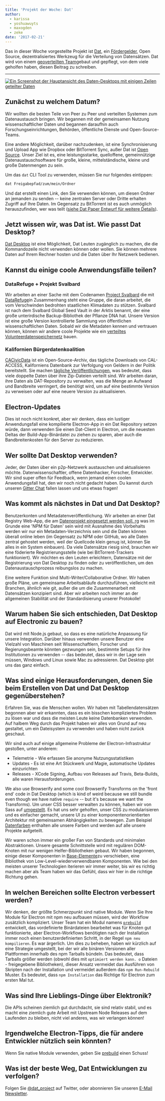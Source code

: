 ```yaml
---
title: 'Projekt der Woche: Dat'
author:
  - karissa
  - yoshuawuyts
  - maxogden
  - zeke
date: '2017-02-21'
---
```


Das in dieser Woche vorgestellte Projekt ist [Dat](https://datproject.org/), ein [Fördergelder](https://changelog.com/rfc/6), Open Source, dezentralisiertes Werkzeug für die Verteilung von Datensätzen. Dat wird von einem [geoverteilten Team](https://datproject.org/team)gebaut und gepflegt, von dem viele geholfen haben, diesen Beitrag zu schreiben.

---

[![Ein Screenshot der Hauptansicht des Daten-Desktops mit einigen Zeilen geteilter
Daten](https://cloud.githubusercontent.com/assets/2289/23175925/dbaee7ec-f815-11e6-80cc-3041203c7842.png)](https://github.com/datproject/dat-desktop)

## Zunächst zu welchem Datum?

Wir wollten die besten Teile von Peer zu Peer und verteilten Systemen zum Datenaustausch bringen. Wir begannen mit der gemeinsamen Nutzung wissenschaftlicher Daten und begannen daraufhin auch Forschungseinrichtungen, Behörden, öffentliche Dienste und Open-Source-Teams.

Eine andere Möglichkeit, darüber nachzudenken, ist eine Synchronisierung und Upload App wie Dropbox oder BitTorrent Sync, außer Dat ist [Open Source](https://github.com/datproject). Unser Ziel ist es, eine leistungsstarke, quelloffene, gemeinnützige Datenaustauschsoftware für große, kleine, mittelständische, kleine und große Datenmengen zu sein.

Um das `dat` CLI Tool zu verwenden, müssen Sie nur folgendes eintippen:

```sh
dat Freigabepfad/zum/mein/Ordner
```

Und dat erstellt einen Link, den Sie verwenden können, um diesen Ordner an jemanden zu senden -- keine zentralen Server oder Dritte erhalten Zugriff auf Ihre Daten. Im Gegensatz zu BitTorrent ist es auch unmöglich herauszufinden, wer was teilt ([siehe Dat Paper Entwurf für weitere Details](https://github.com/datproject/docs/blob/master/papers/dat-paper.md)).

## Jetzt wissen wir, was Dat ist. Wie passt Dat Desktop?

[Dat Desktop](https://github.com/datproject/dat-desktop) ist eine Möglichkeit, Dat Leuten zugänglich zu machen, die die Kommandozeile nicht verwenden können oder wollen. Sie können mehrere Daten auf Ihrem Rechner hosten und die Daten über Ihr Netzwerk bedienen.

## Kannst du einige coole Anwendungsfälle teilen?

### DataRefuge + Projekt Svalbard

Wir arbeiten an einer Sache mit dem Codenamen [Project Svalbard](https://github.com/datproject/svalbard) die mit [DataRefuge](http://www.ppehlab.org/datarefuge)in Zusammenhang steht eine Gruppe, die daran arbeitet, die vom Verschwinden bedrohten staatlichen Klimadaten zu stützen. Svalbard ist nach dem Svalbard Global Seed Vault in der Arktis benannt, der eine große unterirdische Backup-Bibliothek der Pflanze DNA hat. Unsere Version ist eine große Version kontrollierte Sammlung von öffentlichen wissenschaftlichen Daten. Sobald wir die Metadaten kennen und vertrauen können, können wir andere coole Projekte wie ein [verteiltes Volunteerdatenspeichernetz](https://github.com/datproject/datasilo/) bauen.

### Kalifornien Bürgerdatenkoalition

[CACivicData](http://www.californiacivicdata.org/) ist ein Open-Source-Archiv, das tägliche Downloads von CAL-ACCESS, Kaliforniens Datenbank zur Verfolgung von Geldern in der Politik bereitstellt. Sie machen [tägliche Veröffentlichungen](http://calaccess.californiacivicdata.org/downloads/0), was bedeutet, dass viele doppelte Daten über ihre Zip-Dateien verteilt sind. Wir arbeiten daran, ihre Daten als DAT-Repository zu verwalten, was die Menge an Aufwand und Bandbreite verringert, die benötigt wird, um auf eine bestimmte Version zu verweisen oder auf eine neuere Version zu aktualisieren.

## Electron-Updates

Dies ist noch nicht konkret, aber wir denken, dass ein lustiger Anwendungsfall eine kompilierte Electron-App in ein Dat Repository setzen würde, dann verwenden Sie einen Dat-Client in Electron, um die neuesten Deltas der Build-App-Binärdatei zu ziehen zu sparen, aber auch die Bandbreitenkosten für den Server zu reduzieren.

## Wer sollte Dat Desktop verwenden?

Jeder, der Daten über ein p2p-Netzwerk austauschen und aktualisieren möchte. Datenwissenschaftler, offene Datenhacker, Forscher, Entwickler. Wir sind super offen für Feedback, wenn jemand einen coolen Anwendungsfall hat, den wir noch nicht gedacht haben. Du kannst durch unseren [Gitter Chat](https://gitter.im/datproject/discussions) fallen lassen und uns etwas fragen!

## Was kommt als nächstes in Dat und Dat Desktop?

Benutzerkonten und Metadatenveröffentlichung. Wir arbeiten an einer Dat Registry Web-App, die am [Datenprojekt eingesetzt werden soll. rg](https://datproject.org/) was im Grunde eine 'NPM für Daten' sein wird mit Ausnahme des Vorbehalts werden wir nur ein Metadaten-Verzeichnis sein und die Daten können überall online leben (im Gegensatz zu NPM oder GitHub, wo alle Daten zentral gehostet werden, weil der Quellcode klein genug ist, können Sie alles in ein System einbauen). Da viele Datensätze riesig sind, brauchen wir eine föderierte Registrierungsstelle (wie bei BitTorrent-Trackers funktioniert). Wir möchten es den Leuten erleichtern, Datensätze mit der Registrierung von Dat Desktop zu finden oder zu veröffentlichen, um den Datenaustauschprozess reibungslos zu machen.

Eine weitere Funktion sind Multi-Writer/Collaborative Ordner. Wir haben große Pläne, um gemeinsame Arbeitsabläufe durchzuführen, vielleicht mit Branchen, ähnlich wie git, außer die um die Zusammenarbeit mit Datensätzen konzipiert sind. Aber wir arbeiten noch immer an der allgemeinen Stabilität und der Standardisierung unserer Protokolle!

## Warum haben Sie sich entschieden, Dat Desktop auf Electronic zu bauen?

Dat wird mit Node.js gebaut, so dass es eine natürliche Anpassung für unsere Integration. Darüber hinaus verwenden unsere Benutzer eine Vielzahl von Maschinen seit Wissenschaftlern, Forscher und Regierungsbeamte könnten gezwungen sein, bestimmte Setups für ihre Institutionen zu verwenden -- das bedeutet, dass wir in der Lage sein müssen, Windows und Linux sowie Mac zu adressieren. Dat Desktop gibt uns das ganz einfach.

## Was sind einige Herausforderungen, denen Sie beim Erstellen von Dat und Dat Desktop gegenüberstehen?

Erfahren Sie, was die Menschen wollen. Wir haben mit Tabellendatensätzen begonnen aber wir erkannten, dass es ein bisschen kompliziertes Problem zu lösen war und dass die meisten Leute keine Datenbanken verwenden. Auf halbem Weg durch das Projekt haben wir alles von Grund auf neu gestaltet, um ein Dateisystem zu verwenden und haben nicht zurück geschaut.

Wir sind auch auf einige allgemeine Probleme der Electron-Infrastruktur gestoßen, unter anderem:

- Telemetrie - Wie erfassen Sie anonyme Nutzungsstatistiken
- Updates - Es ist eine Art Stückwerk und Magie, automatische Updates einzurichten
- Releases - XCode Signing, Aufbau von Releases auf Travis, Beta-Builds, alle waren Herausforderungen.

We also use Browserify and some cool Browserify Transforms on the 'front end' code in Dat Desktop (which is kind of weird because we still bundle even though we have native `require` -- but it's because we want the Transforms). Um unser CSS besser verwalten zu können, haben wir von Sass auf [umgestellt](https://github.com/stackcss/sheetify). Es hat uns sehr geholfen, unser CSS zu modularisieren und es einfacher gemacht, unsere UI zu einer komponentenorientierten Architektur mit gemeinsamen Abhängigkeiten zu bewegen. Zum Beispiel [Datenfarben](https://github.com/Kriesse/dat-colors) enthalten alle unsere Farben und werden auf alle unsere Projekte aufgeteilt.

Wir waren schon immer ein großer Fan von Standards und minimalen Abstraktionen. Unsere gesamte Schnittstelle wird mit regulären DOM-Knoten mit nur wenigen Helfer-Bibliotheken gebaut. Wir haben begonnen, einige dieser Komponenten in [Base-Elemente](https://base.choo.io)zu verschieben, eine Bibliothek von Low-Level-wiederverwendbaren Komponenten. Wie bei den meisten unserer Technologien iterieren wir immer weiter, bis wir es richtig machen aber als Team haben wir das Gefühl, dass wir hier in die richtige Richtung gehen.

## In welchen Bereichen sollte Electron verbessert werden?

Wir denken, der größte Schmerzpunkt sind native Module. Wenn Sie Ihre Module für Electron mit npm neu aufbauen müssen, wird der Workflow zusätzlich kompliziert. Unser Team hat ein Modul namens [`prebuild`](http://npmjs.org/prebuild) entwickelt, das vordefinierte Binärdateien bearbeitet was für Knoten gut funktionierte, aber Electron-Workflows benötigten nach der Installation immer noch einen benutzerdefinierten Schritt, in der Regel `npm neu kompilieren`. Es war ärgerlich. Um dies zu beheben, haben wir kürzlich auf eine Strategie umgestellt, bei der wir alle binären Versionen aller Plattformen innerhalb des npm Tarballs bündeln. Das bedeutet, dass Tarballs größer werden (obwohl dies mit `optimiert werden kann. o` Dateien - freigegebene Bibliotheken), dieser Ansatz vermeidet das Ausführen von Skripten nach der Installation und vermeidet außerdem das `npm Run-Rebuild` Muster. Es bedeutet, dass `npm Installation` das Richtige für Electron zum ersten Mal tut.

## Was sind Ihre Lieblings-Dinge über Elektronik?

Die APIs scheinen ziemlich gut durchdacht, sie sind relativ stabil, und es macht eine ziemlich gute Arbeit mit Upstream Node Releases auf dem Laufenden zu bleiben, nicht viel anderes, was wir verlangen können!

## Irgendwelche Electron-Tipps, die für andere Entwickler nützlich sein könnten?

Wenn Sie native Module verwenden, geben Sie [prebuild](https://www.npmjs.com/package/prebuild) einen Schuss!

## Was ist der beste Weg, Dat Entwicklungen zu verfolgen?

Folgen Sie [@dat_project](https://twitter.com/dat_project) auf Twitter, oder abonnieren Sie unseren [E-Mail Newsletter](https://tinyletter.com/datdata).

